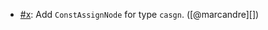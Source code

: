 * [#x](https://github.com/rubocop-hq/rubocop-ast/pull/x): Add `ConstAssignNode` for type `casgn`. ([@marcandre][])
